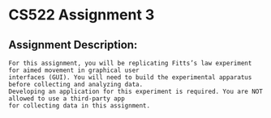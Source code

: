 
# CS522 Assignment 3 



## Assignment Description: 

    For this assignment, you will be replicating Fitts’s law experiment for aimed movement in graphical user
    interfaces (GUI). You will need to build the experimental apparatus before collecting and analyzing data.
    Developing an application for this experiment is required. You are NOT allowed to use a third-party app
    for collecting data in this assignment.
